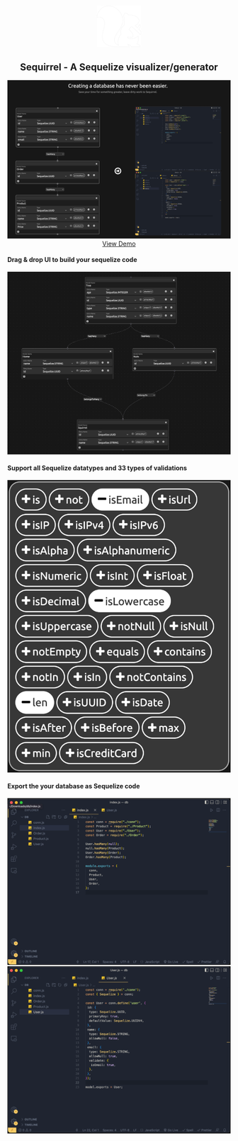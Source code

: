 <!-- PROJECT LOGO -->

<div align="center">
    <img src="./public/logo copy.svg" alt="Logo" width="100">
    <h2>Sequirrel - A Sequelize visualizer/generator</h2>
    <div align="center" justify="center">
    <img src="./public/md screen.png" alt="Logo" >
    <a href="https://sequirrel.herokuapp.com/">View Demo</a>
    </div>
</div>
<h4>Drag & drop UI to build your sequelize code</h4>
<img src="./public/md screen2.png" alt="Logo" >

<h4>Support all Sequelize datatypes and 33 types of validations</h4>
<img src="./public/img/feature-section-1.png" alt="Logo" >

<h4>Export the your database as Sequelize code</h4>
<img src="./public/img/example-section-result1.png" alt="Logo" >
<img src="./public/img/example-section-result2.png" alt="Logo" >

